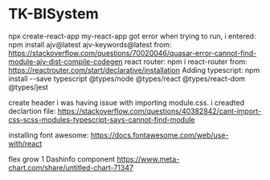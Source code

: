 # TK-BISystem
npx create-react-app my-react-app
got error when trying to run, i entered: 
 npm install ajv@latest ajv-keywords@latest from: https://stackoverflow.com/questions/70020046/quasar-error-cannot-find-module-ajv-dist-compile-codegen
 react router: npm i react-router from: https://reactrouter.com/start/declarative/installation
 Adding typescript: npm install --save typescript @types/node @types/react @types/react-dom @types/jest

 create header
 i was having issue with importing module.css. i creadted declartion file: https://stackoverflow.com/questions/40382842/cant-import-css-scss-modules-typescript-says-cannot-find-module

 installing font awesome: https://docs.fontawesome.com/web/use-with/react

 flex grow 1 Dashinfo component 
 https://www.meta-chart.com/share/untitled-chart-71347